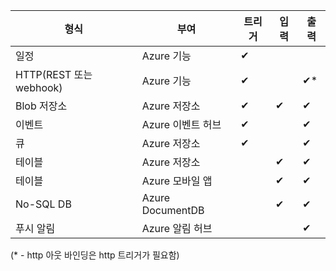 | 형식 | 부여 | 트리거 | 입력 | 출력 |
| --- | --- | --- | --- | --- |
| 일정 |Azure 기능 |&#10004; | | |
| HTTP(REST 또는 webhook) |Azure 기능 |&#10004; | |&#10004;* |
| Blob 저장소 |Azure 저장소 |&#10004; |&#10004; |&#10004; |
| 이벤트 |Azure 이벤트 허브 |&#10004; | |&#10004; |
| 큐 |Azure 저장소 |&#10004; | |&#10004; |
| 테이블 |Azure 저장소 | |&#10004; |&#10004; |
| 테이블 |Azure 모바일 앱 | |&#10004; |&#10004; |
| No-SQL DB |Azure DocumentDB | |&#10004; |&#10004; |
| 푸시 알림 |Azure 알림 허브 | | |&#10004; |

(* - http 아웃 바인딩은 http 트리거가 필요함)

<!---HONumber=AcomDC_0608_2016-->